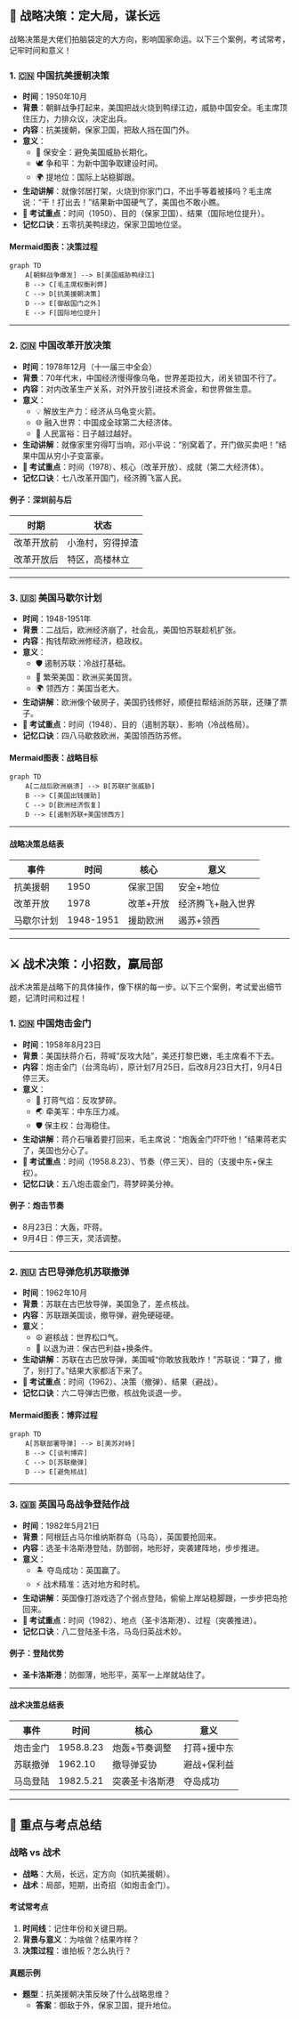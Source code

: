 
## 🌟 战略决策：定大局，谋长远

战略决策是大佬们拍脑袋定的大方向，影响国家命运。以下三个案例，考试常考，记牢时间和意义！

### 1. 🇨🇳 中国抗美援朝决策
- **时间**：1950年10月  
- **背景**：朝鲜战争打起来，美国把战火烧到鸭绿江边，威胁中国安全。毛主席顶住压力，力排众议，决定出兵。  
- **内容**：抗美援朝，保家卫国，把敌人挡在国门外。  
- **意义**：  
  - 🚨 保安全：避免美国威胁长期化。  
  - 🕊️ 争和平：为新中国争取建设时间。  
  - 🌍 提地位：国际上站稳脚跟。  
- **生动讲解**：就像邻居打架，火烧到你家门口，不出手等着被揍吗？毛主席说：“干！打出去！”结果新中国硬气了，美国也不敢小瞧。  
- **📌 考试重点**：时间（1950）、目的（保家卫国）、结果（国际地位提升）。  
- **记忆口诀**：五零抗美鸭绿边，保家卫国地位坚。

#### Mermaid图表：决策过程
```mermaid
graph TD
    A[朝鲜战争爆发] --> B[美国威胁鸭绿江]
    B --> C[毛主席权衡利弊]
    C --> D[抗美援朝决策]
    D --> E[御敌国门之外]
    E --> F[国际地位提升]
```

---

### 2. 🇨🇳 中国改革开放决策
- **时间**：1978年12月（十一届三中全会）  
- **背景**：70年代末，中国经济慢得像乌龟，世界差距拉大，闭关锁国不行了。  
- **内容**：对内改革生产关系，对外开放引进技术资金，和世界做生意。  
- **意义**：  
  - 💡 解放生产力：经济从乌龟变火箭。  
  - 🌐 融入世界：中国成全球第二大经济体。  
  - 🤑 人民富裕：日子越过越好。  
- **生动讲解**：就像家里穷得叮当响，邓小平说：“别窝着了，开门做买卖吧！”结果中国从穷小子变富豪。  
- **📌 考试重点**：时间（1978）、核心（改革开放）、成就（第二大经济体）。  
- **记忆口诀**：七八改革开国门，经济腾飞富人民。

#### 例子：深圳前与后
| **时期** | **状态**   |
| ------ | -------- |
| 改革开放前  | 小渔村，穷得掉渣 |
| 改革开放后  | 特区，高楼林立  |

---

### 3. 🇺🇸 美国马歇尔计划
- **时间**：1948-1951年  
- **背景**：二战后，欧洲经济崩了，社会乱，美国怕苏联趁机扩张。  
- **内容**：掏钱帮欧洲修经济，稳政权。  
- **意义**：  
  - 🛡️ 遏制苏联：冷战打基础。  
  - 💸 繁荣美国：欧洲买美国货。  
  - 🌍 领西方：美国当老大。  
- **生动讲解**：欧洲像个破房子，美国扔钱修好，顺便拉帮结派防苏联，还赚了票子。  
- **📌 考试重点**：时间（1948）、目的（遏制苏联）、影响（冷战格局）。  
- **记忆口诀**：四八马歇救欧洲，美国领西防苏修。

#### Mermaid图表：战略目标
```mermaid
graph TD
    A[二战后欧洲崩溃] --> B[苏联扩张威胁]
    B --> C[美国出钱援助]
    C --> D[欧洲经济恢复]
    D --> E[遏制苏联+美国领西方]
```

---

#### 战略决策总结表
| **事件** | **时间**    | **核心** | **意义**    |
| ------ | --------- | ------ | --------- |
| 抗美援朝   | 1950      | 保家卫国   | 安全+地位     |
| 改革开放   | 1978      | 改革+开放  | 经济腾飞+融入世界 |
| 马歇尔计划  | 1948-1951 | 援助欧洲   | 遏苏+领西     |

---

## ⚔️ 战术决策：小招数，赢局部

战术决策是战略下的具体操作，像下棋的每一步。以下三个案例，考试爱出细节题，记清时间和过程！

### 1. 🇨🇳 中国炮击金门
- **时间**：1958年8月23日  
- **背景**：美国扶蒋介石，蒋喊“反攻大陆”，美还打黎巴嫩，毛主席看不下去。  
- **内容**：炮击金门（台湾岛屿），原计划7月25日，后改8月23日大打，9月4日停三天。  
- **意义**：  
  - 👊 打蒋气焰：反攻梦碎。  
  - 🌏 牵美军：中东压力减。  
  - 🛡️ 保主权：台海稳住。  
- **生动讲解**：蒋介石嚷着要打回来，毛主席说：“炮轰金门吓吓他！”结果蒋老实了，美国也分心了。  
- **📌 考试重点**：时间（1958.8.23）、节奏（停三天）、目的（支援中东+保主权）。  
- **记忆口诀**：五八炮击震金门，蒋梦碎美分神。

#### 例子：炮击节奏
- 8月23日：大轰，吓蒋。  
- 9月4日：停三天，灵活调整。

---

### 2. 🇷🇺 古巴导弹危机苏联撤弹
- **时间**：1962年10月  
- **背景**：苏联在古巴放导弹，美国急了，差点核战。  
- **内容**：苏联跟美国谈，撤导弹，避免硬碰硬。  
- **意义**：  
  - ☮️ 避核战：世界松口气。  
  - 🤝 以退为进：保古巴利益+换条件。  
- **生动讲解**：苏联在古巴放导弹，美国喊“你敢放我敢炸！”苏联说：“算了，撤了，别打了。”结果大家都活下来了。  
- **📌 考试重点**：时间（1962）、决策（撤弹）、结果（避战）。  
- **记忆口诀**：六二导弹古巴撤，核战免谈退一步。

#### Mermaid图表：博弈过程
```mermaid
graph TD
    A[苏联部署导弹] --> B[美苏对峙]
    B --> C[谈判博弈]
    C --> D[苏联撤弹]
    D --> E[避免核战]
```

---

### 3. 🇬🇧 英国马岛战争登陆作战
- **时间**：1982年5月21日  
- **背景**：阿根廷占马尔维纳斯群岛（马岛），英国要抢回来。  
- **内容**：选圣卡洛斯港登陆，防御弱，地形好，突袭建阵地，步步推进。  
- **意义**：  
  - 🏝️ 夺岛成功：英国赢了。  
  - ⚡ 战术精准：选对地方和时机。  
- **生动讲解**：英国像打游戏选了个弱点登陆，偷偷上岸站稳脚跟，一步步把岛抢回来。  
- **📌 考试重点**：时间（1982）、地点（圣卡洛斯港）、过程（突袭推进）。  
- **记忆口诀**：八二登陆圣卡洛，马岛归英战术妙。

#### 例子：登陆优势
- **圣卡洛斯港**：防御薄，地形平，英军一上岸就站住了。

---

#### 战术决策总结表
| **事件** | **时间**    | **核心**  | **意义** |
| ------ | --------- | ------- | ------ |
| 炮击金门   | 1958.8.23 | 炮轰+节奏调整 | 打蒋+援中东 |
| 苏联撤弹   | 1962.10   | 撤导弹妥协   | 避战+保利益 |
| 马岛登陆   | 1982.5.21 | 突袭圣卡洛斯港 | 夺岛成功   |

---

## 🎯 重点与考点总结

### 战略 vs 战术
- **战略**：大局，长远，定方向（如抗美援朝）。  
- **战术**：局部，短期，出奇招（如炮击金门）。  

#### 考试常考点
1. **时间线**：记住年份和关键日期。  
2. **背景与意义**：为啥做？结果咋样？  
3. **决策过程**：谁拍板？怎么执行？  

#### 真题示例
- **题型**：抗美援朝决策反映了什么战略思维？  
  - **答案**：御敌于外，保家卫国，提升地位。


